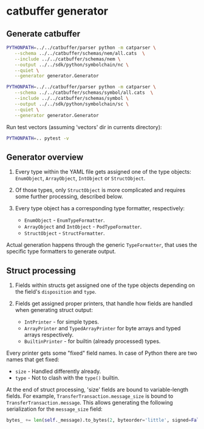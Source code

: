 # catbuffer generator

## Generate catbuffer

```sh
PYTHONPATH=../../catbuffer/parser python -m catparser \
   --schema ../../catbuffer/schemas/nem/all.cats  \
   --include ../../catbuffer/schemas/nem \
   --output ../../sdk/python/symbolchain/nc \
   --quiet \
   --generator generator.Generator

PYTHONPATH=../../catbuffer/parser python -m catparser \
   --schema ../../catbuffer/schemas/symbol/all.cats  \
   --include ../../catbuffer/schemas/symbol \
   --output ../../sdk/python/symbolchain/sc \
   --quiet \
   --generator generator.Generator
```

Run test vectors (assuming 'vectors' dir in currents directory):

```bash
PYTHONPATH=.. pytest -v
```

## Generator overview

1. Every type within the YAML file gets assigned one of the type objects: `EnumObject`, `ArrayObject`, `IntObject` or `StructObject`.
2. Of those types, only `StructObject` is more complicated and requires some further processing, described below.
3. Every type object has a corresponding type formatter, respectively:

   * `EnumObject` - `EnumTypeFormatter`.
   * `ArrayObject` and `IntObject` - `PodTypeFormatter`.
   * `StructObject` - `StructFormatter`.

Actual generation happens through the generic `TypeFormatter`, that uses the specific type formatters to generate output.

## Struct processing

1. Fields within structs get assigned one of the type objects depending on the field's `disposition` and `type`.
2. Fields get assigned proper printers, that handle how fields are handled when generating struct output:

   * `IntPrinter` - for simple types.
   * `ArrayPrinter` and `TypedArrayPrinter` for byte arrays and typed arrays respectively.
   * `BuiltinPrinter` - for builtin (already processed) types.

Every printer gets some "fixed" field names.
In case of Python there are two names that get fixed:

* `size` - Handled differently already.
* `type` - Not to clash with the `type()` builtin.

At the end of struct processing, 'size' fields are bound to variable-length fields.
For example, `TransferTransaction.message_size` is bound to `TransferTransaction.message`. This allows generating the following serialization for the `message_size` field:

```py
bytes_ += len(self._message).to_bytes(2, byteorder='little', signed=False)
```
